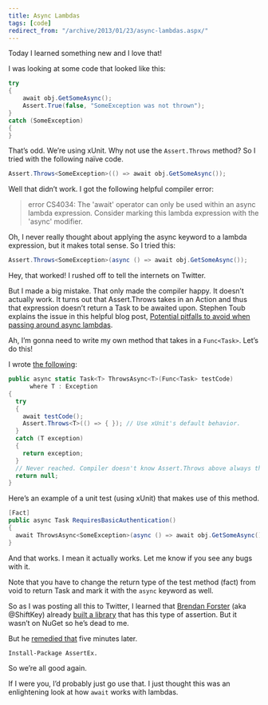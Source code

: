 ```yaml
---
title: Async Lambdas
tags: [code]
redirect_from: "/archive/2013/01/23/async-lambdas.aspx/"
---
```


Today I learned something new and I love that!

I was looking at some code that looked like this:

```csharp
try
{
    await obj.GetSomeAsync();
    Assert.True(false, "SomeException was not thrown");
}
catch (SomeException)
{
}
```

That’s odd. We’re using xUnit. Why not use the `Assert.Throws` method?
So I tried with the following naïve code.

```csharp
Assert.Throws<SomeException>(() => await obj.GetSomeAsync());
```

Well that didn’t work. I got the following helpful compiler error:

> error CS4034: The 'await' operator can only be used within an async
> lambda expression. Consider marking this lambda expression with the
> 'async' modifier.

Oh, I never really thought about applying the async keyword to a lambda
expression, but it makes total sense. So I tried this:

```csharp
Assert.Throws<SomeException>(async () => await obj.GetSomeAsync());
```

Hey, that worked! I rushed off to tell the internets on Twitter.

But I made a big mistake. That only made the compiler happy. It doesn’t
actually work. It turns out that Assert.Throws takes in an Action and
thus that expression doesn’t return a Task to be awaited upon. Stephen
Toub explains the issue in this helpful blog post, [Potential pitfalls
to avoid when passing around async
lambdas](http://blogs.msdn.com/b/pfxteam/archive/2012/02/08/10265476.aspx "Potential pitfalls with async lambdas").

Ah, I’m gonna need to write my own method that takes in a `Func<Task>`.
Let’s do this!

I wrote [the following](https://gist.github.com/4616366 "ThrowsAsync"):

```csharp
public async static Task<T> ThrowsAsync<T>(Func<Task> testCode)
      where T : Exception
{
  try
  {
    await testCode();
    Assert.Throws<T>(() => { }); // Use xUnit's default behavior.
  }
  catch (T exception)
  {
    return exception;
  }
  // Never reached. Compiler doesn't know Assert.Throws above always throws.
  return null;
}
```

Here’s an example of a unit test (using xUnit) that makes use of this
method.

```csharp
[Fact]
public async Task RequiresBasicAuthentication()
{
  await ThrowsAsync<SomeException>(async () => await obj.GetSomeAsync());
}
```

And that works. I mean it actually works. Let me know if you see any
bugs with it.

Note that you have to change the return type of the test method (fact)
from void to return Task and mark it with the `async` keyword as well.

So as I was posting all this to Twitter, I learned that [Brendan
Forster](https://twitter.com/shiftkey "ShiftKey") (aka @ShiftKey)
already [built a
library](https://github.com/pprovost/AssertEx/ "https://github.com/pprovost/AssertEx/")
that has this type of assertion. But it wasn’t on NuGet so he’s dead to
me.

But he [remedied
that](https://nuget.org/packages/AssertEx/ "AssertEx on NuGet") five
minutes later.

`Install-Package AssertEx.`

So we’re all good again.

If I were you, I’d probably just go use that. I just thought this was an
enlightening look at how `await` works with lambdas.

